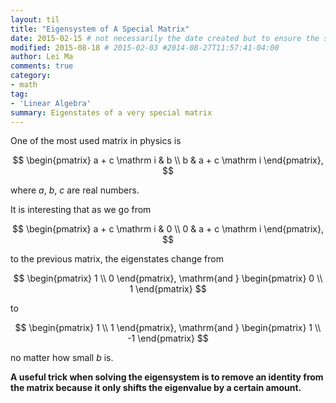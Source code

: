 ```yaml
---
layout: til
title: "Eigensystem of A Special Matrix"
date: 2015-02-15 # not necessarily the date created but to ensure the sorting of posts
modified: 2015-08-18 # 2015-02-03 #2014-08-27T11:57:41-04:00
author: Lei Ma
comments: true
category:
- math
tag:
- 'Linear Algebra'
summary: Eigenstates of a very special matrix
---
```




One of the most used matrix in physics is

$$
\begin{pmatrix}
a + c \mathrm i & b \\
b & a + c \mathrm i
\end{pmatrix},
$$

where $a$, $b$, $c$ are real numbers.

It is interesting that as we go from

$$
\begin{pmatrix}
a + c \mathrm i & 0 \\
0 & a + c \mathrm i
\end{pmatrix},
$$

to the previous matrix, the eigenstates change from

$$
\begin{pmatrix}
1 \\
0
\end{pmatrix}, \mathrm{and } \begin{pmatrix}
0 \\
1
\end{pmatrix}
$$

to

$$
\begin{pmatrix}
1 \\
1
\end{pmatrix}, \mathrm{and } \begin{pmatrix}
1 \\
-1
\end{pmatrix}
$$

no matter how small $b$ is.


**A useful trick when solving the eigensystem is to remove an identity from the matrix because it only shifts the eigenvalue by a certain amount.**
